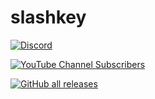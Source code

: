 # slashkey
[![Discord](https://img.shields.io/discord/1127300288987021376?style=for-the-badge&logo=discord&logoColor=5865f2&label=discord%20server&labelColor=black&color=5865f2&link=https%3A%2F%2Fdsc.gg%2Fslashppotato)](https://dsc.gg/slashpotato)

[![YouTube Channel Subscribers](https://img.shields.io/youtube/channel/subscribers/UCBDiHcT9sfxCNxADZsb_g0g?style=for-the-badge&logo=youtube&logoColor=fe4e45&labelColor=000000&color=fe4e45)](https://www.youtube.com/@slashpotato)

[![GitHub all releases](https://img.shields.io/github/downloads/slashpotato/slashkey/total?style=for-the-badge&logo=github&logoColor=%23ffffff&label=download&labelColor=rgb(0%2C%200%2C%200))](https://github.com/slashpotato/slashkey/releases)
